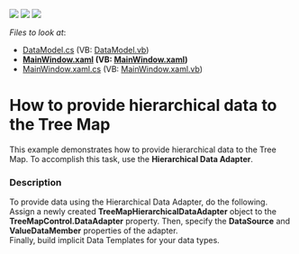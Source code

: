 <!-- default badges list -->
![](https://img.shields.io/endpoint?url=https://codecentral.devexpress.com/api/v1/VersionRange/128572110/15.2.4%2B)
[![](https://img.shields.io/badge/Open_in_DevExpress_Support_Center-FF7200?style=flat-square&logo=DevExpress&logoColor=white)](https://supportcenter.devexpress.com/ticket/details/T308576)
[![](https://img.shields.io/badge/📖_How_to_use_DevExpress_Examples-e9f6fc?style=flat-square)](https://docs.devexpress.com/GeneralInformation/403183)
<!-- default badges end -->
<!-- default file list -->
*Files to look at*:

* [DataModel.cs](./CS/TreeMapHierarchicalDataAdapterSample/DataModel.cs) (VB: [DataModel.vb](./VB/TreeMapHierarchicalDataAdapterSample/DataModel.vb))
* **[MainWindow.xaml](./CS/TreeMapHierarchicalDataAdapterSample/MainWindow.xaml) (VB: [MainWindow.xaml](./VB/TreeMapHierarchicalDataAdapterSample/MainWindow.xaml))**
* [MainWindow.xaml.cs](./CS/TreeMapHierarchicalDataAdapterSample/MainWindow.xaml.cs) (VB: [MainWindow.xaml.vb](./VB/TreeMapHierarchicalDataAdapterSample/MainWindow.xaml.vb))
<!-- default file list end -->
# How to provide hierarchical data to the Tree Map


This example demonstrates how to provide hierarchical data to the Tree Map. To accomplish this task, use the <strong>Hierarchical Data Adapter</strong>.


<h3>Description</h3>

To provide data using the Hierarchical Data Adapter, do the following.<br />Assign a newly created <strong>TreeMapHierarchicalDataAdapter</strong> object to the <strong>TreeMapControl.DataAdapter</strong> property. Then, specify the <strong>DataSource</strong> and <strong>ValueDataMember</strong> properties of the adapter.<br />Finally, build implicit Data Templates for your data types.

<br/>


